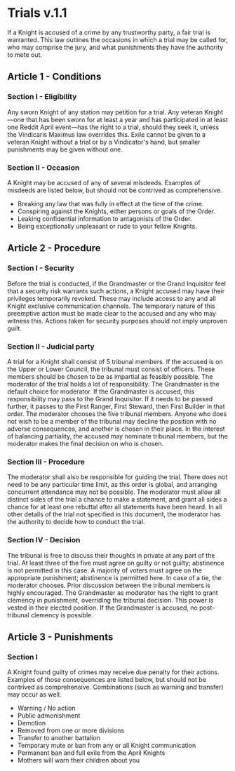 [Bill number: 7-302]: #
[Author: Archmage LadyVulcan]: #
[Proposed Date: 2/8/2022]: #
[Passed Date: 2/25/2022]: #

# Trials v.1.1

If a Knight is accused of a crime by any trustworthy party, a fair trial is warranted. This law outlines the occasions in which a trial may be called for, who may comprise the jury, and what punishments they have the authority to mete out.

## Article 1 - Conditions

### Section I - Eligibility

Any sworn Knight of any station may petition for a trial. Any veteran Knight—one that has been sworn for at least a year and has participated in at least one Reddit April event—has the right to a trial, should they seek it, unless the Vindicaris Maximus law overrides this. Exile cannot be given to a veteran Knight without a trial or by a Vindicator's hand, but smaller punishments may be given without one.

### Section II - Occasion

A Knight may be accused of any of several misdeeds. Examples of misdeeds are listed below, but should not be contrived as comprehensive.

* Breaking any law that was fully in effect at the time of the crime.
* Conspiring against the Knights, either persons or goals of the Order.
* Leaking confidential information to antagonists of the Order.
* Being exceptionally unpleasant or rude to your fellow Knights.



## Article 2 - Procedure

### Section I - Security

Before the trial is conducted, if the Grandmaster or the Grand Inquisitor feel that a security risk warrants such actions, a Knight accused may have their privileges temporarily revoked. These may include access to any and all Knight exclusive communication channels. The temporary nature of this preemptive action must be made clear to the accused and any who may witness this. Actions taken for security purposes should not imply unproven guilt.

### Section II - Judicial party

A trial for a Knight shall consist of 5 tribunal members. If the accused is on the Upper or Lower Council, the tribunal must consist of officers. These members should be chosen to be as impartial as feasibly possible.
The moderator of the trial holds a lot of responsibility. The Grandmaster is the default choice for moderator. If the Grandmaster is accused, this responsibility may pass to the Grand Inquisitor. If it needs to be passed further, it passes to the First Ranger, First Steward, then First Builder in that order.
The moderator chooses the five tribunal members. Anyone who does not wish to be a member of the tribunal may decline the position with no adverse consequences, and another is chosen in their place. In the interest of balancing partiality, the accused may nominate tribunal members, but the moderator makes the final decision on who is chosen.

### Section III - Procedure

The moderator shall also be responsible for guiding the trial. There does not need to be any particular time limit, as this order is global, and arranging concurrent attendance may not be possible.
The moderator must allow all distinct sides of the trial a chance to make a statement, and grant all sides a chance for at least one rebuttal after all statements have been heard.
In all other details of the trial not specified in this document, the moderator has the authority to decide how to conduct the trial.

### Section IV - Decision

The tribunal is free to discuss their thoughts in private at any part of the trial. At least three of the five must agree on guilty or not guilty; abstinence is not permitted in this case. A majority of voters must agree on the appropriate punishment; abstinence is permitted here. In case of a tie, the moderator chooses. Prior discussion between the tribunal members is highly encouraged.
The Grandmaster as moderator has the right to grant clemency in punishment, overriding the tribunal decision. This power is vested in their elected position. If the Grandmaster is accused, no post-tribunal clemency is possible.

## Article 3 - Punishments

### Section I

A Knight found guilty of crimes may receive due penalty for their actions. Examples of those consequences are listed below, but should not be contrived as comprehensive. Combinations (such as warning and transfer) may occur as well.

* Warning / No action
* Public admonishment
* Demotion
* Removed from one or more divisions
* Transfer to another battalion
* Temporary mute or ban from any or all Knight communication
* Permanent ban and full exile from the April Knights
* Mothers will warn their children about you
